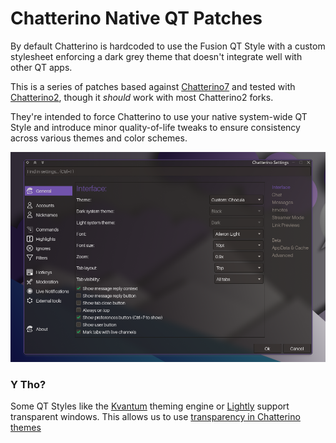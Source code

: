 # Chatterino Native QT Patches
By default Chatterino is hardcoded to use the Fusion QT Style with a custom stylesheet enforcing a dark grey theme that doesn't integrate well with other QT apps.

This is a series of patches based against [Chatterino7](https://github.com/SevenTV/chatterino7) and tested with [Chatterino2](https://github.com/Chatterino/chatterino2), though it *should* work with most Chatterino2 forks.

They're intended to force Chatterino to use your native system-wide QT Style and introduce minor quality-of-life tweaks to ensure consistency across various themes and color schemes.

![settings](https://github.com/hekel/chatterino-stuffs/blob/master/assets/settings-ani.webp)

### Y Tho?
Some QT Styles like the [Kvantum](https://github.com/tsujan/Kvantum) theming engine or [Lightly](https://github.com/Luwx/Lightly) support transparent windows. This allows us to use [transparency in Chatterino themes](https://github.com/hekel/chatterino-stuffs/Themes)